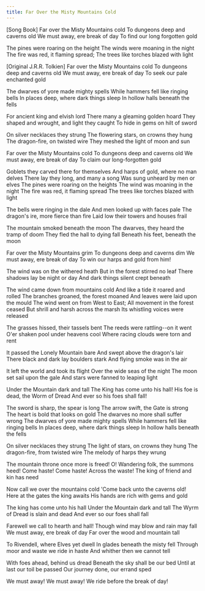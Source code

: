 ```yaml
---
title: Far Over the Misty Mountains Cold
---
```

[Song Book]
Far over the Misty Mountains cold
To dungeons deep and caverns old
We must away, ere break of day
To find our long forgotten gold

The pines were roaring on the height
The winds were moaning in the night
The fire was red, it flaming spread;
The trees like torches blazed with light


[Original J.R.R. Tolkien]
Far over the Misty Mountains cold
To dungeons deep and caverns old
We must away, ere break of day
To seek our pale enchanted gold

The dwarves of yore made mighty spells
While hammers fell like ringing bells
In places deep, where dark things sleep
In hollow halls beneath the fells

For ancient king and elvish lord
There many a gleaming golden hoard
They shaped and wrought, and light they caught
To hide in gems on hilt of sword

On silver necklaces they strung
The flowering stars, on crowns they hung
The dragon-fire, on twisted wire
They meshed the light of moon and sun

Far over the Misty Mountains cold
To dungeons deep and caverns old
We must away, ere break of day
To claim our long-forgotten gold

Goblets they carved there for themselves
And harps of gold, where no man delves
There lay they long, and many a song
Was sung unheard by men or elves
The pines were roaring on the heights
The wind was moaning in the night
The fire was red, it flaming spread
The trees like torches blazed with light

The bells were ringing in the dale
And men looked up with faces pale
The dragon's ire, more fierce than fire
Laid low their towers and houses frail

The mountain smoked beneath the moon
The dwarves, they heard the tramp of doom
They fled the hall to dying fall
Beneath his feet, beneath the moon

Far over the Misty Mountains grim
To dungeons deep and caverns dim
We must away, ere break of day
To win our harps and gold from him!

The wind was on the withered heath
But in the forest stirred no leaf
There shadows lay be night or day
And dark things silent crept beneath

The wind came down from mountains cold
And like a tide it roared and rolled
The branches groaned, the forest moaned
And leaves were laid upon the mould
The wind went on from West to East;
All movement in the forest ceased
But shrill and harsh across the marsh
Its whistling voices were released

The grasses hissed, their tassels bent
The reeds were rattling--on it went
O'er shaken pool under heavens cool
Where racing clouds were torn and rent

It passed the Lonely Mountain bare
And swept above the dragon's lair
There black and dark lay boulders stark
And flying smoke was in the air

It left the world and took its flight
Over the wide seas of the night
The moon set sail upon the gale
And stars were fanned to leaping light

Under the Mountain dark and tall
The King has come unto his hall!
His foe is dead, the Worm of Dread
And ever so his foes shall fall!

The sword is sharp, the spear is long
The arrow swift, the Gate is strong
The heart is bold that looks on gold
The dwarves no more shall suffer wrong
The dwarves of yore made mighty spells
While hammers fell like ringing bells
In places deep, where dark things sleep
In hollow halls beneath the fells

On silver necklaces they strung
The light of stars, on crowns they hung
The dragon-fire, from twisted wire
The melody of harps they wrung

The mountain throne once more is freed!
O! Wandering folk, the summons heed!
Come haste! Come haste! Across the waste!
The king of friend and kin has need

Now call we over the mountains cold
'Come back unto the caverns old!
Here at the gates the king awaits
His hands are rich with gems and gold

The king has come unto his hall
Under the Mountain dark and tall
The Wyrm of Dread is slain and dead
And ever so our foes shall fall

Farewell we call to hearth and hall!
Though wind may blow and rain may fall
We must away, ere break of day
Far over the wood and mountain tall

To Rivendell, where Elves yet dwell
In glades beneath the misty fell
Through moor and waste we ride in haste
And whither then we cannot tell

With foes ahead, behind us dread
Beneath the sky shall be our bed
Until at last our toil be passed
Our journey done, our errand sped

We must away! We must away!
We ride before the break of day!
